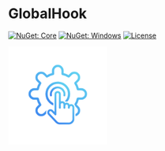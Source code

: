 # GlobalHook

 [![NuGet: Core](https://img.shields.io/nuget/v/GlobalHook.svg?style=flat-square&label=GlobalHook&cacheSeconds=3600)](https://www.nuget.org/packages/GlobalHook/)
 [![NuGet: Windows](https://img.shields.io/nuget/v/GlobalHook.Windows.svg?style=flat-square&label=GlobalHook.Windows&cacheSeconds=3600)](https://www.nuget.org/packages/GlobalHook.Windows/)
 [![License](https://img.shields.io/github/license/Kir-Antipov/GlobalHook.svg?style=flat-square&label=License&cacheSeconds=1296000)](https://raw.githubusercontent.com/Kir-Antipov/GlobalHook/master/LICENSE.md)

<img src="./media/icon.png" alt="GlobalHook Logo" width=200 height=200 />